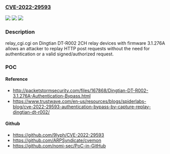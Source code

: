 ### [CVE-2022-29593](https://cve.mitre.org/cgi-bin/cvename.cgi?name=CVE-2022-29593)
![](https://img.shields.io/static/v1?label=Product&message=n%2Fa&color=blue)
![](https://img.shields.io/static/v1?label=Version&message=n%2Fa&color=blue)
![](https://img.shields.io/static/v1?label=Vulnerability&message=n%2Fa&color=brighgreen)

### Description

relay_cgi.cgi on Dingtian DT-R002 2CH relay devices with firmware 3.1.276A allows an attacker to replay HTTP post requests without the need for authentication or a valid signed/authorized request.

### POC

#### Reference
- http://packetstormsecurity.com/files/167868/Dingtian-DT-R002-3.1.276A-Authentication-Bypass.html
- https://www.trustwave.com/en-us/resources/blogs/spiderlabs-blog/cve-2022-29593-authentication-bypass-by-capture-replay-dingtian-dt-r002/

#### Github
- https://github.com/9lyph/CVE-2022-29593
- https://github.com/ARPSyndicate/cvemon
- https://github.com/nomi-sec/PoC-in-GitHub

